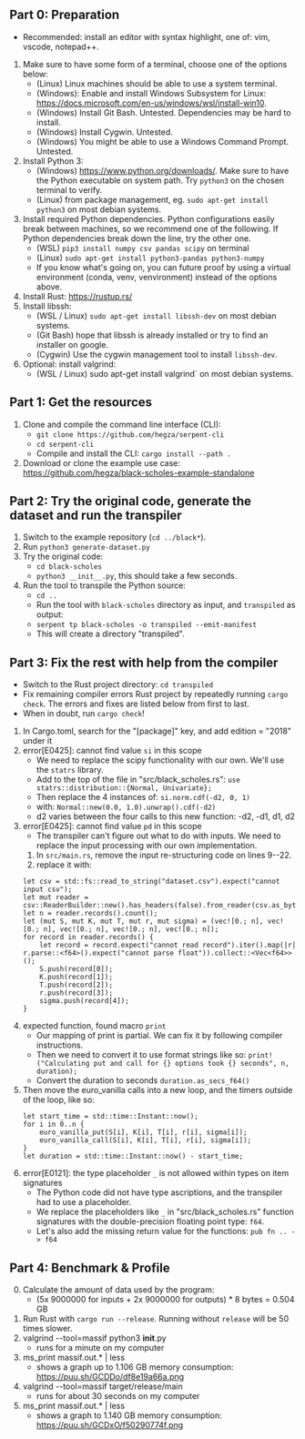 ## Part 0: Preparation
- Recommended: install an editor with syntax highlight, one of: vim, vscode, notepad++.
1. Make sure to have some form of a terminal, choose one of the options below:
	* (Linux) Linux machines should be able to use a system terminal.
	* (Windows): Enable and install Windows Subsystem for Linux: https://docs.microsoft.com/en-us/windows/wsl/install-win10.
	* (Windows) Install Git Bash. Untested. Dependencies may be hard to install.
	* (Windows) Install Cygwin. Untested.
	* (Windows) You might be able to use a Windows Command Prompt. Untested.
2. Install Python 3:
	* (Windows) https://www.python.org/downloads/. Make sure to have the Python executable on system path. Try `python3` on the chosen terminal to verify.
	* (Linux) from package management, eg. `sudo apt-get install python3` on most debian systems.
3. Install required Python dependencies. Python configurations easily break between machines, so we recommend one of the following. If Python dependencies break down the line, try the other one.
	* (WSL) `pip3 install numpy csv pandas scipy` on terminal
	* (Linux) `sudo apt-get install python3-pandas python3-numpy`
	* If you know what's going on, you can future proof by using a virtual environment (conda, venv, venvironment) instead of the options above.
4. Install Rust: https://rustup.rs/
5. Install libssh:
	* (WSL / Linux) `sudo apt-get install libssh-dev` on most debian systems.
	* (Git Bash) hope that libssh is already installed or try to find an installer on google.
	* (Cygwin) Use the cygwin management tool to install `libssh-dev`.
6. Optional: install valgrind:
	* (WSL / Linux) sudo apt-get install valgrind` on most debian systems.


## Part 1: Get the resources
1. Clone and compile the command line interface (CLI):
    * `git clone https://github.com/hegza/serpent-cli`
	* `cd serpent-cli`
	* Compile and install the CLI: `cargo install --path .`
2. Download or clone the example use case: https://github.com/hegza/black-scholes-example-standalone


## Part 2: Try the original code, generate the dataset and run the transpiler
1. Switch to the example repository (`cd ../black*`).
2. Run `python3 generate-dataset.py`
3. Try the original code:
	* `cd black-scholes`
	* `python3 __init__.py`, this should take a few seconds.
4. Run the tool to transpile the Python source:
	* `cd ..`
	* Run the tool with `black-scholes` directory as input, and `transpiled` as output:
	* `serpent tp black-scholes -o transpiled --emit-manifest`
	* This will create a directory "transpiled".

## Part 3: Fix the rest with help from the compiler
- Switch to the Rust project directory: `cd transpiled`
- Fix remaining compiler errors Rust project by repeatedly running `cargo check`. The errors and fixes are listed below from first to last.
- When in doubt, run `cargo check`!

1. In Cargo.toml, search for the "[package]" key, and add edition = "2018" under it
2. error[E0425]: cannot find value `si` in this scope
    * We need to replace the scipy functionality with our own. We'll use the `statrs` library.
    * Add to the top of the file in "src/black_scholes.rs":
        `use statrs::distribution::{Normal, Univariate};`
    * Then replace the 4 instances of:
        `si.norm.cdf(-d2, 0, 1)`
    * with:
        `Normal::new(0.0, 1.0).unwrap().cdf(-d2)`
    * d2 varies between the four calls to this new function: -d2, -d1, d1, d2
3. error[E0425]: cannot find value `pd` in this scope
    * The transpiler can't figure out what to do with inputs. We need to replace the input processing with our own implementation.
    1. In `src/main.rs`, remove the input re-structuring code on lines 9--22.
    2. replace it with:
    ```
    let csv = std::fs::read_to_string("dataset.csv").expect("cannot input csv");
    let mut reader = csv::ReaderBuilder::new().has_headers(false).from_reader(csv.as_bytes());
    let n = reader.records().count();
    let (mut S, mut K, mut T, mut r, mut sigma) = (vec![0.; n], vec![0.; n], vec![0.; n], vec![0.; n], vec![0.; n]);
    for record in reader.records() {
        let record = record.expect("cannot read record").iter().map(|r| r.parse::<f64>().expect("cannot parse float")).collect::<Vec<f64>>();
        S.push(record[0]);
        K.push(record[1]);
        T.push(record[2]);
        r.push(record[3]);
        sigma.push(record[4]);
    }
    ```
4. expected function, found macro `print`
    * Our mapping of print is partial. We can fix it by following compiler instructions.
    * Then we need to convert it to use format strings like so:
    `print!("Calculating put and call for {} options took {} seconds", n, duration);`
    * Convert the duration to seconds `duration.as_secs_f64()`
5. Then move the euro_vanilla calls into a new loop, and the timers outside of the loop, like so:
    ```
    let start_time = std::time::Instant::now();
    for i in 0..n {
        euro_vanilla_put(S[i], K[i], T[i], r[i], sigma[i]);
        euro_vanilla_call(S[i], K[i], T[i], r[i], sigma[i]);
    }
    let duration = std::time::Instant::now() - start_time;
    ```
6. error[E0121]: the type placeholder `_` is not allowed within types on item signatures
	* The Python code did not have type ascriptions, and the transpiler had to use a placeholder.
    * We replace the placeholders like `_` in "src/black_scholes.rs" function signatures with the double-precision floating point type: `f64`.
    * Let's also add the missing return value for the functions: `pub fn .. -> f64`


## Part 4: Benchmark & Profile
0. Calculate the amount of data used by the program:
	* (5x 9000000 for inputs + 2x 9000000 for outputs) * 8 bytes = 0.504 GB
1. Run Rust with `cargo run --release`. Running without `release` will be 50 times slower.
2. valgrind --tool=massif python3 __init__.py
    * runs for a minute on my computer
3. ms_print massif.out.* | less
    * shows a graph up to 1.106 GB memory consumption: https://puu.sh/GCDDo/df8e19a66a.png
4. valgrind --tool=massif target/release/main
    * runs for about 30 seconds on my computer
5. ms_print massif.out.* | less
    * shows a graph to 1.140 GB memory consumption: https://puu.sh/GCDxO/f50290774f.png